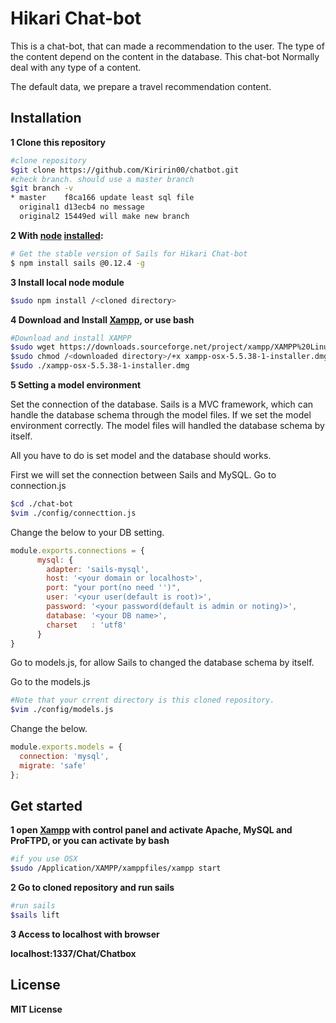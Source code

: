 
Hikari Chat-bot
=============
This is a chat-bot,
that can made a recommendation to the user.
The type of the content depend on the content
in the database.
This chat-bot Normally deal with any type of a content.

The default data,
we prepare a travel recommendation content.

## Installation
**1 Clone this repository**
```sh
#clone repository
$git clone https://github.com/Kiririn00/chatbot.git
#check branch. should use a master branch
$git branch -v
* master    f8ca166 update least sql file
  original1 d13ecb4 no message
  original2 15449ed will make new branch
```

**2 With [node](http://nodejs.org) [installed](http://nodejs.org/en/download):**
```sh
# Get the stable version of Sails for Hikari Chat-bot
$ npm install sails @0.12.4 -g
```

**3 Install local node module**
```sh
$sudo npm install /<cloned directory> 
```

**4 Download and Install [Xampp](https://www.apachefriends.org), or use bash**
```sh
#Download and install XAMPP
$sudo wget https://downloads.sourceforge.net/project/xampp/XAMPP%20Linux/5.6.30/xampp-linux-x64-5.6.30-1-installer.run
$sudo chmod /<downloaded directory>/+x xampp-osx-5.5.38-1-installer.dmg
$sudo ./xampp-osx-5.5.38-1-installer.dmg
```
**5 Setting a model environment**

Set the connection of the database.
Sails is a MVC framework,
which can handle the database schema
through the model files.
If we set the model environment correctly.
The model files will handled the database schema by itself.

All you have to do is set model and 
the database should works.

First we will set the connection
between Sails and MySQL.
Go to connection.js

```sh
$cd ./chat-bot
$vim ./config/connecttion.js
```

Change the below to your DB setting.

```javascript
module.exports.connections = {
      mysql: {
        adapter: 'sails-mysql',
        host: '<your domain or localhost>',
        port: "your port(no need '')",
        user: '<your user(default is root)>',
        password: '<your password(default is admin or noting)>',
        database: '<your DB name>',
        charset   : 'utf8'
      }
}
```

Go to models.js,
for allow Sails to changed
the database schema by itself.

Go to the models.js
```sh
#Note that your crrent directory is this cloned repository.
$vim ./config/models.js
```
Change the below.
```javascript
module.exports.models = {
  connection: 'mysql',
  migrate: 'safe'
};  
```

## Get started

**1 open [Xampp](https://www.apachefriends.org) 
with control panel and
activate Apache, MySQL and ProFTPD,
or you can activate by bash**

```sh
#if you use OSX
$sudo /Application/XAMPP/xamppfiles/xampp start
```

**2 Go to cloned repository and run sails**
```sh
#run sails
$sails lift
```

**3 Access to localhost with browser**

**localhost:1337/Chat/Chatbox**

## License
**MIT License**
